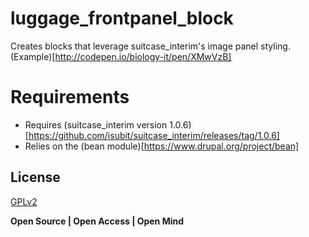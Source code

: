 # luggage_frontpanel_block
Creates blocks that leverage suitcase_interim's image panel styling. (Example)[http://codepen.io/biology-it/pen/XMwVzB]

# Requirements
- Requires (suitcase_interim version 1.0.6)[https://github.com/isubit/suitcase_interim/releases/tag/1.0.6]
- Relies on the (bean module)[https://www.drupal.org/project/bean]

## License

[GPLv2]

**Open Source | Open Access | Open Mind**

[Example]:http://codepen.io/biology-it/pen/XMwVzB
[suitcase_interim version 1.0.6]:https://github.com/isubit/suitcase_interim/releases/tag/1.0.6
[bean module]:https://www.drupal.org/project/bean
[GPLv2]:http://www.gnu.org/licenses/gpl-2.0.html
